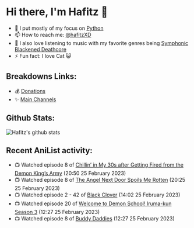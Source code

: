 # Hi there, I'm Hafitz 👋
- 🐍 I put mostly of my focus on [Python](https://python.org)
- 📫 How to reach me: [@hafitzXD](https://t.me/hafitzXD)
- 🎵 I also love listening to music with my favorite genres being [Symphonic Blackened Deathcore](https://youtu.be/qyYmS_iBcy4)
- ⚡ Fun fact: I love Cat 😺

## Breakdowns Links:
- 💰 [Donations](https://t.me/TheBreakdowns/2)
- ✨ [Main Channels](https://t.me/TheBreakdowns)

## Github Stats:
![Hafitz's github stats](https://github-readme-stats.vercel.app/api?username=breakdowns&show_icons=true&count_private=true&bg_color=00000000&text_color=777)

## Recent AniList activity:
<!-- ANILIST_ACTIVITY:start -->

-   📺 Watched episode 8 of [Chillin’ in My 30s after Getting Fired from the Demon King’s Army](https://anilist.co/anime/152523) (20:50 25 February 2023)
-   📺 Watched episode 8 of [The Angel Next Door Spoils Me Rotten](https://anilist.co/anime/143338) (20:25 25 February 2023)
-   📺 Watched episode 2 - 42 of [Black Clover](https://anilist.co/anime/97940) (14:02 25 February 2023)
-   📺 Watched episode 20 of [Welcome to Demon School! Iruma-kun Season 3](https://anilist.co/anime/139092) (12:27 25 February 2023)
-   📺 Watched episode 8 of [Buddy Daddies](https://anilist.co/anime/155907) (12:27 25 February 2023)

<!-- ANILIST_ACTIVITY:end -->
